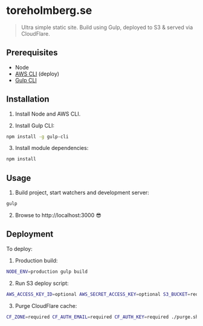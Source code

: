 # toreholmberg.se

> Ultra simple static site. Build using Gulp, deployed to S3 & served via CloudFlare.

## Prerequisites

- Node
- [AWS CLI](https://github.com/aws/aws-cli#installation) (deploy)
- [Gulp CLI](https://github.com/gulpjs/gulp-cli)

## Installation

1. Install Node and AWS CLI.

2. Install Gulp CLI:

  ```sh
  npm install -g gulp-cli
  ```

3. Install module dependencies:

  ```sh
  npm install
  ```

## Usage

1. Build project, start watchers and development server:

  ```sh
  gulp
  ```

2. Browse to http://localhost:3000 :sunglasses:

## Deployment

To deploy:

1. Production build:

  ```sh
  NODE_ENV=production gulp build
  ```

2. Run S3 deploy script:

  ```sh
  AWS_ACCESS_KEY_ID=optional AWS_SECRET_ACCESS_KEY=optional S3_BUCKET=required ./deploy.sh
  ```

3. Purge CloudFlare cache:

  ```sh
  CF_ZONE=required CF_AUTH_EMAIL=required CF_AUTH_KEY=required ./purge.sh
  ```
